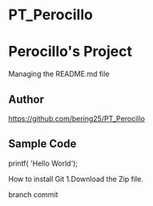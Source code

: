 # PT_Perocillo
# Perocillo's Project
Managing the README.md file

## Author
https://github.com/bering25/PT_Perocillo

## Sample Code
printf( 'Hello World');

How to install Git
1.Download the Zip file.

branch commit 